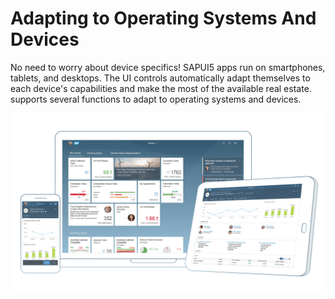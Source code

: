 <!-- loio50eadaac8d2e49ee8996dc2b560cb76b -->

# Adapting to Operating Systems And Devices

No need to worry about device specifics! SAPUI5 apps run on smartphones, tablets, and desktops. The UI controls automatically adapt themselves to each device's capabilities and make the most of the available real estate. supports several functions to adapt to operating systems and devices.

![](images/Responsiveness_4d2ab35.png)

